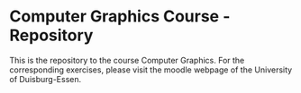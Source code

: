 # Computer Graphics Course - Repository

This is the repository to the course Computer Graphics. For the corresponding exercises, please visit the moodle webpage of the University of Duisburg-Essen.
